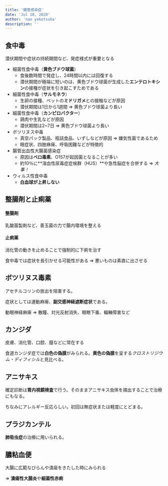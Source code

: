 ```yaml
---
title: '腸管感染症'
date: 'Jul 18, 2020'
author: 'nao yokotsuka'
description: ''
---
```


## 食中毒

潜伏期間や症状の持続期間など、発症様式が重要となる

- 細菌性食中毒（**黄色ブドウ球菌**）
  - 食後数時間で発症し、24時間以内には回復する
  - 潜伏期間が極端に短いのは、黄色ブドウ球菌が生成した**エンテロトキシン**の接種が症状を引き起こすためである
- 細菌性食中毒（**サルモネラ**）
  - 生卵の接種、ペットの**ミドリガメ**との接触などが原因
  - 潜伏期間は1日から1週間 => 黄色ブドウ球菌より長い
- 細菌性食中毒（**カンピロバクター**）
  - 鶏肉や生乳などが原因
  - 潜伏期間は2~7日 => 黄色ブドウ球菌より長い
- ボツリヌス中毒
  - 真空パック製品、瓶詰食品、いずしなどが原因 => 嫌気性菌であるため
  - 眼症状、四肢麻痺、呼吸困難などが特徴的
- 腸管出血性大腸菌感染症
  - 原因は**ベロ毒素**、O157が起因菌となることが多い
  - 約10％に**溶血性尿毒症症候群（HUS）**や急性脳症を合併する => *大事！*
- ウィルス性食中毒
  - **白血球が上昇しない**

## 整腸剤と止痢薬

#### 整腸剤

乳酸菌製剤など、善玉菌の力で腸内環境を整える

#### 止痢薬

消化管の動きを止めることで強制的に下痢を治す

食中毒では症状を長引かせる可能性がある => 悪いものは素直に出させる

## ボツリヌス毒素

アセチルコリンの放出を阻害する。

症状としては運動麻痺、**副交感神経遮断症状**である。

動眼神経麻痺 => 散瞳、対光反射消失、眼瞼下垂、輻輳障害など

## カンジダ

皮膚、消化管、口腔、膣などに常在する

食道カンジダ症では**白色の偽膜**がみられる。**黄色の偽膜**を呈する*クロストリジウム・ディフィシル*と見比べる。

## アニサキス

確定診断は**胃内視鏡検査**で行う。そのままアニサキス虫体を摘出することで治療にもなる。

ちなみにアレルギー反応らしい。初回は無症状または軽度にとどまる。

## プラジカンテル

**肺吸虫症**の治療に用いられる。

## 膿粘血便

大腸に広範なびらんや潰瘍をきたした時にみられる

=> **潰瘍性大腸炎**や**細菌性赤痢**